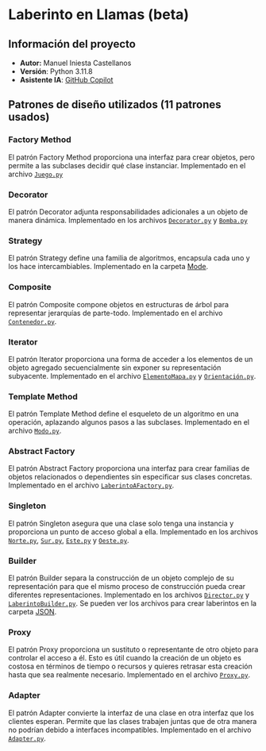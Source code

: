 # Laberinto en Llamas (beta)
## Información del proyecto
- **Autor:** Manuel Iniesta Castellanos
- **Versión**: Python 3.11.8
- **Asistente IA**: [GitHub Copilot](https://copilot.github.com/)

## Patrones de diseño utilizados (11 patrones usados)

### Factory Method
El patrón Factory Method proporciona una interfaz para crear objetos, pero permite a las subclases decidir qué clase instanciar. Implementado en el archivo [`Juego.py`](./Game/Juego.py)

### Decorator
El patrón Decorator adjunta responsabilidades adicionales a un objeto de manera dinámica. Implementado en los archivos [`Decorator.py`](./EM/Hoj/Decorator/DecoratorC.py) y [`Bomba.py`](./EM/Hoj/Decorator/Bomba.py)

### Strategy
El patrón Strategy define una familia de algoritmos, encapsula cada uno y los hace intercambiables. Implementado en la carpeta [Mode](./Mode/).

### Composite
El patrón Composite compone objetos en estructuras de árbol para representar jerarquías de parte-todo. Implementado en el archivo [`Contenedor.py`](./EM/Container/Contenedor.py).

### Iterator
El patrón Iterator proporciona una forma de acceder a los elementos de un objeto agregado secuencialmente sin exponer su representación subyacente. Implementado en el archivo [`ElementoMapa.py`](./EM/ElementoMapa.py) y [`Orientación.py`](./Orientation/Orientacion.py).

### Template Method
El patrón Template Method define el esqueleto de un algoritmo en una operación, aplazando algunos pasos a las subclases. Implementado en el archivo [`Modo.py`](./Mode/Modo.py).

### Abstract Factory
El patrón Abstract Factory proporciona una interfaz para crear familias de objetos relacionados o dependientes sin especificar sus clases concretas. Implementado en el archivo [`LaberintoAFactory.py`](./LaberintoAFactory.py).

### Singleton
El patrón Singleton asegura que una clase solo tenga una instancia y proporciona un punto de acceso global a ella. Implementado en los archivos [`Norte.py`](./Orientation/Norte.py), [`Sur.py`](./Orientation/Sur.py), [`Este.py`](./Orientation/Este.py) y [`Oeste.py`](./Orientation/Oeste.py).

### Builder
El patrón Builder separa la construcción de un objeto complejo de su representación para que el mismo proceso de construcción pueda crear diferentes representaciones. Implementado en los archivos [`Director.py`](./Builder/Director.py) y [`LaberintoBuilder.py`](./Builder/LaberintoBuilder.py). Se pueden ver los archivos para crear laberintos en la carpeta [JSON](./JSON/).

### Proxy
El patrón Proxy proporciona un sustituto o representante de otro objeto para controlar el acceso a él. Esto es útil cuando la creación de un objeto es costosa en términos de tiempo o recursos y quieres retrasar esta creación hasta que sea realmente necesario. Implementado en el archivo [`Proxy.py`](./path/to/Proxy.py).

### Adapter
El patrón Adapter convierte la interfaz de una clase en otra interfaz que los clientes esperan. Permite que las clases trabajen juntas que de otra manera no podrían debido a interfaces incompatibles. Implementado en el archivo [`Adapter.py`](./path/to/Adapter.py).